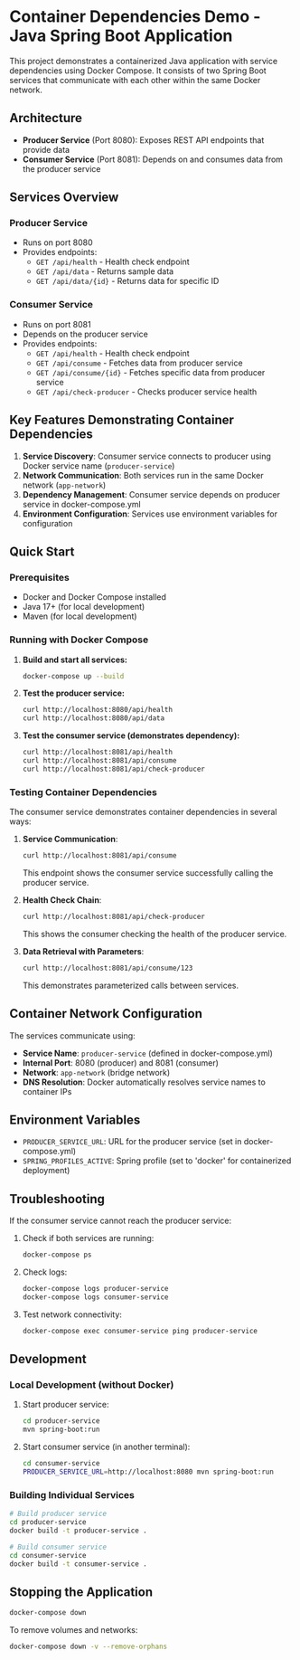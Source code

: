 # Container Dependencies Demo - Java Spring Boot Application

This project demonstrates a containerized Java application with service dependencies using Docker Compose. It consists of two Spring Boot services that communicate with each other within the same Docker network.

## Architecture

- **Producer Service** (Port 8080): Exposes REST API endpoints that provide data
- **Consumer Service** (Port 8081): Depends on and consumes data from the producer service

## Services Overview

### Producer Service
- Runs on port 8080
- Provides endpoints:
  - `GET /api/health` - Health check endpoint
  - `GET /api/data` - Returns sample data
  - `GET /api/data/{id}` - Returns data for specific ID

### Consumer Service
- Runs on port 8081
- Depends on the producer service
- Provides endpoints:
  - `GET /api/health` - Health check endpoint
  - `GET /api/consume` - Fetches data from producer service
  - `GET /api/consume/{id}` - Fetches specific data from producer service
  - `GET /api/check-producer` - Checks producer service health

## Key Features Demonstrating Container Dependencies

1. **Service Discovery**: Consumer service connects to producer using Docker service name (`producer-service`)
2. **Network Communication**: Both services run in the same Docker network (`app-network`)
3. **Dependency Management**: Consumer service depends on producer service in docker-compose.yml
4. **Environment Configuration**: Services use environment variables for configuration

## Quick Start

### Prerequisites
- Docker and Docker Compose installed
- Java 17+ (for local development)
- Maven (for local development)

### Running with Docker Compose

1. **Build and start all services:**
   ```bash
   docker-compose up --build
   ```

2. **Test the producer service:**
   ```bash
   curl http://localhost:8080/api/health
   curl http://localhost:8080/api/data
   ```

3. **Test the consumer service (demonstrates dependency):**
   ```bash
   curl http://localhost:8081/api/health
   curl http://localhost:8081/api/consume
   curl http://localhost:8081/api/check-producer
   ```

### Testing Container Dependencies

The consumer service demonstrates container dependencies in several ways:

1. **Service Communication**: 
   ```bash
   curl http://localhost:8081/api/consume
   ```
   This endpoint shows the consumer service successfully calling the producer service.

2. **Health Check Chain**:
   ```bash
   curl http://localhost:8081/api/check-producer
   ```
   This shows the consumer checking the health of the producer service.

3. **Data Retrieval with Parameters**:
   ```bash
   curl http://localhost:8081/api/consume/123
   ```
   This demonstrates parameterized calls between services.

## Container Network Configuration

The services communicate using:
- **Service Name**: `producer-service` (defined in docker-compose.yml)
- **Internal Port**: 8080 (producer) and 8081 (consumer)
- **Network**: `app-network` (bridge network)
- **DNS Resolution**: Docker automatically resolves service names to container IPs

## Environment Variables

- `PRODUCER_SERVICE_URL`: URL for the producer service (set in docker-compose.yml)
- `SPRING_PROFILES_ACTIVE`: Spring profile (set to 'docker' for containerized deployment)

## Troubleshooting

If the consumer service cannot reach the producer service:

1. Check if both services are running:
   ```bash
   docker-compose ps
   ```

2. Check logs:
   ```bash
   docker-compose logs producer-service
   docker-compose logs consumer-service
   ```

3. Test network connectivity:
   ```bash
   docker-compose exec consumer-service ping producer-service
   ```

## Development

### Local Development (without Docker)

1. Start producer service:
   ```bash
   cd producer-service
   mvn spring-boot:run
   ```

2. Start consumer service (in another terminal):
   ```bash
   cd consumer-service
   PRODUCER_SERVICE_URL=http://localhost:8080 mvn spring-boot:run
   ```

### Building Individual Services

```bash
# Build producer service
cd producer-service
docker build -t producer-service .

# Build consumer service
cd consumer-service
docker build -t consumer-service .
```

## Stopping the Application

```bash
docker-compose down
```

To remove volumes and networks:
```bash
docker-compose down -v --remove-orphans
```
